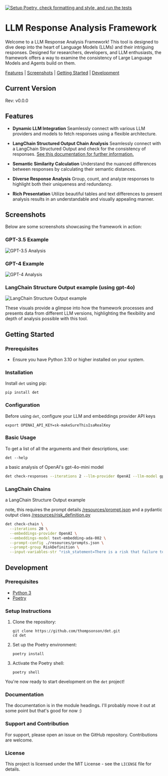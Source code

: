 [![Setup Poetry, check formatting and style, and run the tests](https://github.com/thompsonson/det/actions/workflows/ci-cd.yml/badge.svg)](https://github.com/thompsonson/det/actions/workflows/ci-cd.yml)

# LLM Response Analysis Framework

Welcome to a LLM Response Analysis Framework! This tool is designed to dive deep into the heart of Language Models (LLMs) and their intriguing responses. Designed for researchers, developers, and LLM enthusiasts, the framework offers a way to examine the consistency of Large Language Models and Agents build on them.

[Features](#features) | [Screenshots](#screenshots) | [Getting Started](#getting-started) | [Development](#development)

## Current Version

Rev: v0.0.0

## Features

- **Dynamic LLM Integration**
Seamlessly connect with various LLM providers and models to fetch responses using a flexible architecture.

- **LangChain Structured Output Chain Analysis**
Seamlessly connect with a LangChain Structured Output and check for the consistency of responses. [See this documentation for further information.](docs/check_chain/README.md)

- **Semantic Similarity Calculation**
Understand the nuanced differences between responses by calculating their semantic distances.

- **Diverse Response Analysis**
Group, count, and analyze responses to highlight both their uniqueness and redundancy.

- **Rich Presentation**
Utilize beautiful tables and text differences to present analysis results in an understandable and visually appealing manner.

## Screenshots

Below are some screenshots showcasing the framework in action:

### GPT-3.5 Example

![GPT-3.5 Analysis](https://raw.githubusercontent.com/thompsonson/det/main/docs/img/GPT3.5.png)

### GPT-4 Example

![GPT-4 Analysis](https://raw.githubusercontent.com/thompsonson/det/main/docs/img/GPT4.png)


### LangChain Structure Output example (using gpt-4o)

![LangChain Structure Output example](https://raw.githubusercontent.com/thompsonson/det/main/docs/img/check_chain/results_for_gpt4o_20_iterations.png)


These visuals provide a glimpse into how the framework processes and presents data from different LLM versions, highlighting the flexibility and depth of analysis possible with this tool.

## Getting Started

### Prerequisites

- Ensure you have Python 3.10 or higher installed on your system.

### Installation

Install `det` using pip:

`pip install det`

### Configuration

Before using `det`, configure your LLM and embeddings provider API keys

`export OPENAI_API_KEY=sk-makeSureThisIsaRealKey`

### Basic Usage

To get a list of all the arguments and their descriptions, use:

`det --help`

a basic analysis of OpenAI's gpt-4o-mini model

```bash
det check-responses --iterations 2 --llm-provider OpenAI --llm-model gpt-4o-mini --embeddings-provider OpenAI --embeddings-model text-embedding-ada-002
```

### LangChain Chains

a LangChain Structure Output example

note, this requires the prompt details [/resources/prompt.json](/resources/prompt.json) and a pydantic output class [/resources/risk_definition.py](/resources/risk_definition.py)

```bash
det check-chain \
  --iterations 20 \
  --embeddings-provider OpenAI \
  --embeddings-model text-embedding-ada-002 \
  --prompt-config ./resources/prompts.json \
  --prompt-group RiskDefinition \
  --input-variables-str "risk_statement=There is a risk that failure to enforce multi-factor authentication can cause unauthorized access to user accounts to occur, leading to account takeover that could lead to financial fraud and identity theft issues for customers."
```

## Development

### Prerequisites
- [Python 3](https://www.python.org/downloads/)
- [Poetry](https://python-poetry.org/docs/#installation)

### Setup Instructions

1. Clone the repository:
   ```
   git clone https://github.com/thompsonson/det.git
   cd det
   ```

2. Set up the Poetry environment:
   ```
   poetry install
   ```

3. Activate the Poetry shell:
   ```
   poetry shell
   ```

You're now ready to start development on the `det` project!

### Documentation

The documentation is in the module headings. I'll probably move it out at some point but that's good for now :)

### Support and Contribution

For support, please open an issue on the GitHub repository. Contributions are welcome.

### License

This project is licensed under the MIT License - see the `LICENSE` file for details.
